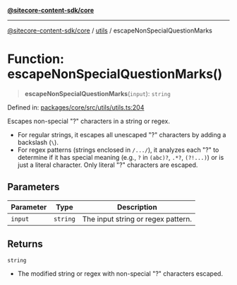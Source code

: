 [**@sitecore-content-sdk/core**](../../README.md)

***

[@sitecore-content-sdk/core](../../README.md) / [utils](../README.md) / escapeNonSpecialQuestionMarks

# Function: escapeNonSpecialQuestionMarks()

> **escapeNonSpecialQuestionMarks**(`input`): `string`

Defined in: [packages/core/src/utils/utils.ts:204](https://github.com/Sitecore/xmc-jss-dev/blob/ecfb4b66ff16c45f596cda74396c27d7d39de5a5/packages/core/src/utils/utils.ts#L204)

Escapes non-special "?" characters in a string or regex.
- For regular strings, it escapes all unescaped "?" characters by adding a backslash (`\`).
- For regex patterns (strings enclosed in `/.../`), it analyzes each "?" to determine if it has special meaning
  (e.g., `?` in `(abc)?`, `.*?`, `(?!...)`) or is just a literal character. Only literal "?" characters are escaped.

## Parameters

| Parameter | Type | Description |
| ------ | ------ | ------ |
| `input` | `string` | The input string or regex pattern. |

## Returns

`string`

- The modified string or regex with non-special "?" characters escaped.
